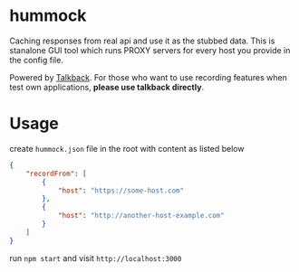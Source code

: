 # hummock

Caching responses from real api and use it as the stubbed data.
This is stanalone GUI tool which runs PROXY servers for every host
you provide in the config file.

Powered by [Talkback](https://www.npmjs.com/package/talkback).
For those who want to use recording features
when test own applications, **please use talkback directly**.

# Usage

create `hummock.json` file in the root with content as listed below

```json
{
	"recordFrom": [
		{
			"host": "https://some-host.com"
		},
		{
			"host": "http://another-host-example.com"
		}
	]
}
```

run `npm start` and visit `http://localhost:3000`
